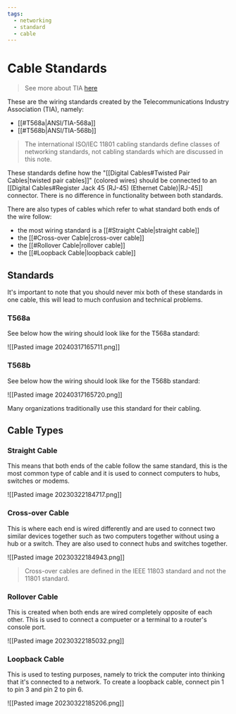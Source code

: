 ```yaml
---
tags:
  - networking
  - standard
  - cable
---
```

# Cable Standards

>See more about TIA [here](http://tiaonline.org)

These are the wiring standards created by the Telecommunications Industry Association (TIA), namely:

- [[#T568a|ANSI/TIA-568a]]
- [[#T568b|ANSI/TIA-568b]]

>The international ISO/IEC 11801 cabling standards define classes of networking standards, not cabling standards which are discussed in this note.

These standards define how the "[[Digital Cables#Twisted Pair Cables|twisted pair cables]]" (colored wires) should be connected to an [[Digital Cables#Register Jack 45 (RJ-45) (Ethernet Cable)|RJ-45]] connector. There is no difference in functionality between both standards.

There are also types of cables which refer to what standard both ends of the wire follow:

- the most wiring standard is a [[#Straight Cable|straight cable]]
- the [[#Cross-over Cable|cross-over cable]]
- the [[#Rollover Cable|rollover cable]]
- the [[#Loopback Cable|loopback cable]]

## Standards

It's important to note that you should never mix both of these standards in one cable, this will lead to much confusion and technical problems.

### T568a

See below how the wiring should look like for the T568a standard:

![[Pasted image 20240317165711.png]]

### T568b

See below how the wiring should look like for the T568b standard:

![[Pasted image 20240317165720.png]]

Many organizations traditionally use this standard for their cabling.

## Cable Types

### Straight Cable

This means that both ends of the cable follow the same standard, this is the most common type of cable and it is used to connect computers to hubs, switches or modems.

![[Pasted image 20230322184717.png]]

### Cross-over Cable

This is where each end is wired differently and are used to connect two similar devices together such as two computers together without using a hub or a switch. They are also used to connect hubs and switches together.

![[Pasted image 20230322184943.png]]

>Cross-over cables are defined in the IEEE 11803 standard and not the 11801 standard.

### Rollover Cable

This is created when both ends are wired completely opposite of each other. This is used to connect a compueter or a terminal to a router's console port.

![[Pasted image 20230322185032.png]]

### Loopback Cable

This is used to testing purposes, namely to trick the computer into thinking that it's connected to a network. To create a loopback cable, connect pin 1 to pin 3 and pin 2 to pin 6.

![[Pasted image 20230322185206.png]]
